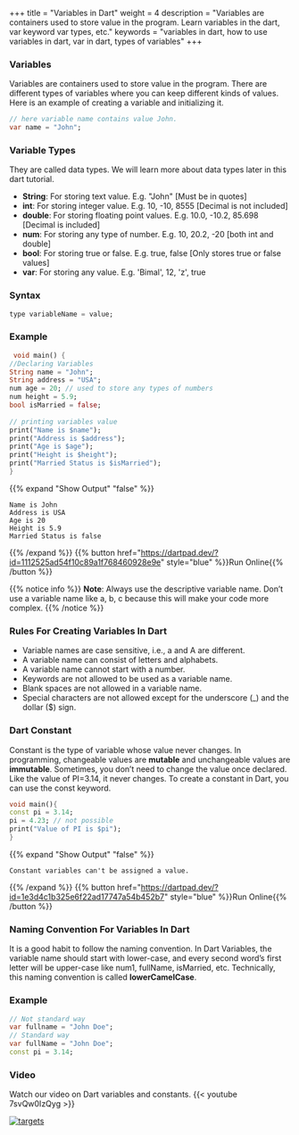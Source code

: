 +++
title = "Variables in Dart"
weight = 4
description = "Variables are containers used to store value in the program. Learn variables in the dart, var keyword var types, etc."
keywords = "variables in dart, how to use variables in dart, var in dart, types of variables"
+++

### Variables
Variables are containers used to store value in the program. There are different types of variables where you can keep different kinds of values.
Here is an example of creating a variable and initializing it.
```dart
// here variable name contains value John.
var name = "John";
```          

### Variable Types
They are called data types. We will learn more about data types later in this dart tutorial.

- **String**: For storing text value. E.g. "John" \[Must be in quotes\]
- **int**: For storing integer value. E.g. 10, -10, 8555 \[Decimal is not included\] 
- **double**: For storing floating point values. E.g. 10.0, -10.2, 85.698 \[Decimal is included\] 
- **num**: For storing any type of number. E.g. 10, 20.2, -20 \[both int and double\] 
- **bool**: For storing true or false. E.g. true, false \[Only stores true or false values\]
- **var**: For storing any value. E.g. 'Bimal', 12, 'z', true

### Syntax
```dart
type variableName = value;

```  
### Example
```dart
 void main() {
//Declaring Variables
String name = "John";
String address = "USA";  
num age = 20; // used to store any types of numbers 
num height = 5.9;
bool isMarried = false;
   
// printing variables value   
print("Name is $name");
print("Address is $address");
print("Age is $age");
print("Height is $height");
print("Married Status is $isMarried");
}
``` 
{{% expand "Show Output" "false" %}}
````plaintext
Name is John
Address is USA
Age is 20
Height is 5.9
Married Status is false
````
{{% /expand %}}
{{% button href="https://dartpad.dev/?id=1112525ad54f10c89a1f768460928e9e" style="blue" %}}Run Online{{% /button %}}

{{% notice info %}}
**Note**: Always use the descriptive variable name. Don’t use a variable name like a, b, c because this will make your code more complex.
{{% /notice %}}

### Rules For Creating Variables In Dart

* Variable names are case sensitive, i.e., a and A are different.
* A variable name can consist of letters and alphabets.
* A variable name cannot start with a number. 
* Keywords are not allowed to be used as a variable name.
* Blank spaces are not allowed in a variable name.
* Special characters are not allowed except for the underscore (_) and the dollar ($) sign.


### Dart Constant
Constant is the type of variable whose value never changes. In programming, changeable values are **mutable** and unchangeable values are **immutable**. Sometimes, you don’t need to change the value once declared. Like the value of PI=3.14, it never changes. To create a constant in Dart, you can use the const keyword.

```dart
void main(){
const pi = 3.14;
pi = 4.23; // not possible  
print("Value of PI is $pi");
}
```

{{% expand "Show Output" "false" %}}
````plaintext
Constant variables can't be assigned a value.
````
{{% /expand %}}
{{% button href="https://dartpad.dev/?id=1e3d4c1b325e6f22ad17747a54b452b7" style="blue" %}}Run Online{{% /button %}}

### Naming Convention For Variables In Dart
It is a good habit to follow the naming convention. In Dart Variables, the variable name should start with lower-case, and every second word’s first letter will be upper-case like num1, fullName, isMarried, etc. Technically, this naming convention is called **lowerCamelCase**. 

### Example
```dart
// Not standard way
var fullname = "John Doe";
// Standard way
var fullName = "John Doe";
const pi = 3.14;
```
### Video
Watch our video on Dart variables and constants.
{{< youtube 7svQw0IzQyg >}}

[![targets](/images/pieces/powertip-banner.png)](https://pieces.app/?utm_source=dart-tutorial&utm_medium=banner&utm_campaign=dart-tutorial-website&utm_content=powertip)

